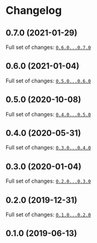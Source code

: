 # Changelog

## 0.7.0 (2021-01-29)


Full set of changes: [`0.6.0...0.7.0`](https://github.com/deiger/Alarm/compare/0.6.0...0.7.0)

## 0.6.0 (2021-01-04)


Full set of changes: [`0.5.0...0.6.0`](https://github.com/deiger/Alarm/compare/0.5.0...0.6.0)

## 0.5.0 (2020-10-08)


Full set of changes: [`0.4.0...0.5.0`](https://github.com/deiger/Alarm/compare/0.4.0...0.5.0)

## 0.4.0 (2020-05-31)


Full set of changes: [`0.3.0...0.4.0`](https://github.com/deiger/Alarm/compare/0.3.0...0.4.0)

## 0.3.0 (2020-01-04)


Full set of changes: [`0.2.0...0.3.0`](https://github.com/deiger/Alarm/compare/0.2.0...0.3.0)

## 0.2.0 (2019-12-31)


Full set of changes: [`0.1.0...0.2.0`](https://github.com/deiger/Alarm/compare/0.1.0...0.2.0)

## 0.1.0 (2019-06-13)

